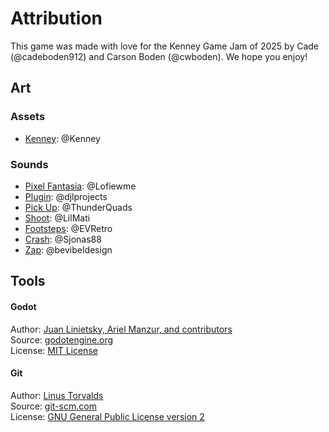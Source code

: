 # Attribution

This game was made with love for the Kenney Game Jam of 2025 by Cade (@cadeboden912) and Carson Boden (@cwboden). We hope you enjoy! 

## Art
### Assets

- [Kenney](https://kenney.nl): @Kenney

### Sounds

- [Pixel Fantasia](https://pixabay.com/music/video-games-pixel-fantasia-355123/): @Lofiewme
- [Plugin](https://freesound.org/people/djlprojects/sounds/413629/): @djlprojects
- [Pick Up](https://freesound.org/people/ThunderQuads/sounds/467199/): @ThunderQuads
- [Shoot](https://freesound.org/people/LilMati/sounds/414888/): @LilMati
- [Footsteps](https://freesound.org/people/EVRetro/sounds/501102/): @EVRetro
- [Crash](https://freesound.org/people/Sjonas88/sounds/538541/): @Sjonas88
- [Zap](https://freesound.org/people/bevibeldesign/sounds/315918/): @bevibeldesign

## Tools
#### Godot
Author: [Juan Linietsky, Ariel Manzur, and contributors](https://godotengine.org/contact)  
Source: [godotengine.org](https://godotengine.org/)  
License: [MIT License](https://github.com/godotengine/godot/blob/master/LICENSE.txt)  

#### Git
Author: [Linus Torvalds](https://github.com/torvalds)  
Source: [git-scm.com](https://git-scm.com/downloads)  
License: [GNU General Public License version 2](https://opensource.org/licenses/GPL-2.0)
